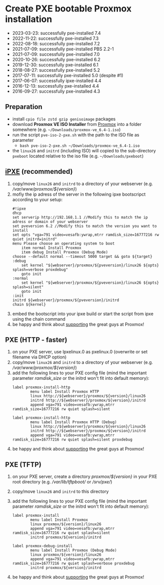 # Create PXE bootable Proxmox installation

* 2023-03-23: successfully pxe-installed 7.4
* 2022-11-22: successfully pxe-installed 7.3
* 2022-08-18: successfully pxe-installed 7.2
* 2021-07-09: successfully pxe-installed PBS 2.2-1
* 2021-07-09: successfully pxe-installed 7.0
* 2020-10-26: successfully pxe-installed 6.2
* 2019-12-30: successfully pxe-installed 6.1
* 2018-08-27: successfully pxe-installed 5.2
* 2017-07-11: successfully pxe-installed 5.0 (despite #1)
* 2017-06-07: successfully ipxe-installed 4.4
* 2016-12-13: successfully pxe-installed 4.4
* 2016-09-27: successfully pxe-installed 4.3

## Preparation

* install `cpio file zstd gzip genisoimage` packages
* download **Proxmox VE ISO Installer** from [Proxmox](http://proxmox.com/downloads) into a folder somewhere (e.g. `~/Downloads/proxmox-ve_6.4-1.iso`)
* run the script `pve-iso-2-pxe.sh` with the path to the ISO file as parameter
  * `bash pve-iso-2-pxe.sh ~/Downloads/proxmox-ve_6.4-1.iso`
* the `linux26` and `initrd` (including ISO) will copied to the sub-directory `pxeboot` located relative to the iso file (e.g. `~/Downloads/pxeboot`)

## [iPXE](https://ipxe.org/) (recommended)

1. copy/move ```linux26``` and ```initrd``` to a directory of your webserver (e.g. */var/www/proxmox/${version}*)
2. mofiy the ip adress of the server in the following ipxe bootscripct according to your setup:
    ```
    #!ipxe
    dhcp
    set serverip http://192.168.1.1 //Modify this to match the ip adress or domain of your webserver
    set pveversion 6.2 //Modify this to match the version you want to install
    set opts "vga=791 video=vesafb:ywrap,mtrr ramdisk_size=16777216 rw quiet initrd=initrd"
    menu Please choose an operating system to boot
        item normal Install Proxmox
        item debug Install Proxmox (Debug Mode)
    choose --default normal --timeout 5000 target && goto ${target}
    :debug
        set kernel "${webserver}/proxmox/${pveversion}/linux26 ${opts} splash=verbose proxdebug"
        goto init
    :normal
        set kernel "${webserver}/proxmox/${pveversion}/linux26 ${opts} splash=silent"
        goto init
    :init
    initrd ${webserver}/proxmox/${pveversion}/initrd
    chain ${kernel}
    ```
3. embed the bootscript into your ipxe build or start the script from ipxe using the chain command
4. be happy and think about [supporting](http://proxmox.com/proxmox-ve/support) the great guys at Proxmox!

## PXE (HTTP - faster)

1. on your PXE server, use lpxelinux.0 as pxelinux.0 (overwrite or set filename via DHCP option)
2. copy/move ```linux26``` and ```initrd``` to a directory of your webserver (e.g. */var/www/proxmox/${version}*)
3. add the following lines to your PXE config file (mind the important parameter *ramdisk_size* or the initrd won't fit into default memory):
    ```
    label proxmox-install-http
            menu label Install Proxmox HTTP
            linux http://${webserver}/proxmox/${version}/linux26
            initrd http://${webserver}/proxmox/${version}/initrd
            append vga=791 video=vesafb:ywrap,mtrr ramdisk_size=16777216 rw quiet splash=silent
            
    label proxmox-install-http
            menu label Install Proxmox HTTP (Debug)
            linux http://${webserver}/proxmox/${version}/linux26
            initrd http://${webserver}/proxmox/${version}/initrd
            append vga=791 video=vesafb:ywrap,mtrr ramdisk_size=16777216 rw quiet splash=silent proxdebug
    ```
4. be happy and think about [supporting](http://proxmox.com/proxmox-ve/support) the great guys at Proxmox!

## PXE (TFTP)

1. on your PXE server, create a directory *proxmox/${version}* in your PXE root directory (e.g. */var/lib/tftpboot/* or */srv/pxe/*)
2. copy/move ```linux26``` and ```initrd``` to this directory
3. add the following lines to your PXE config file (mind the important parameter *ramdisk_size* or the initrd won't fit into default memory):

    ```
    label proxmox-install
            menu label Install Proxmox
            linux proxmox/${version}/linux26
            append vga=791 video=vesafb:ywrap,mtrr ramdisk_size=16777216 rw quiet splash=silent
            initrd proxmox/${version}/initrd
    
    label proxmox-debug-install
            menu label Install Proxmox (Debug Mode)
            linux proxmox/${version}/linux26
            append vga=791 video=vesafb:ywrap,mtrr ramdisk_size=16777216 rw quiet splash=verbose proxdebug
            initrd proxmox/${version}/initrd
    ```

4. be happy and think about [supporting](http://proxmox.com/proxmox-ve/support) the great guys at Proxmox!
